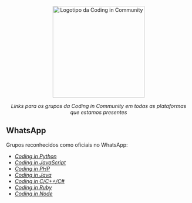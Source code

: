<div align="center">
    <a href="https://github.com/Coding-in-community">
        <img src="https://user-images.githubusercontent.com/50463866/133183082-28d88ed5-1c65-4922-adbc-e56d0d718f9d.png" alt="Logotipo da Coding in Community" width="250px" />
    </a>
    <br />
    <p><i>Links para os grupos da Coding in Community em todas as plataformas que estamos presentes</i></p>
</div>


## WhatsApp

Grupos reconhecidos como oficiais no WhatsApp:

- [*Coding in Python*](https://chat.whatsapp.com/I4IpHC0YFPQLUcGHJeqYdF)
- [*Coding in JavaScript*](https://chat.whatsapp.com/IUXcqbAPdJC2IuNfd7aaF5)
- [*Coding in PHP*](https://chat.whatsapp.com/Jvm7dIbyj79BDWg8eKr91K)
- [*Coding in Java*](https://chat.whatsapp.com/KDjc7IoCAYWAjCAwNEJ5cF)
- [*Coding in C/C++/C#*](https://chat.whatsapp.com/Csn56Bpj8hVIQ3FiZoxBKh)
- [*Coding in Ruby*](https://chat.whatsapp.com/Fs0NZ5y5LbhFhURwySPeYk)
- [*Coding in Node*](https://chat.whatsapp.com/JzQU1wKlyxz7gTd2Sj4aOD)
